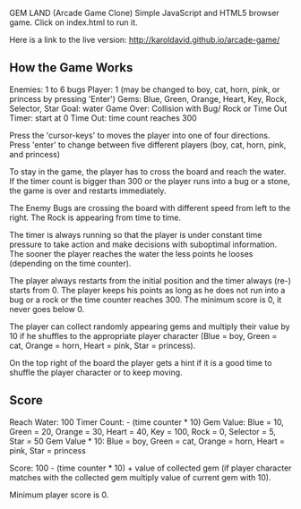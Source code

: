 GEM LAND (Arcade Game Clone)
Simple JavaScript and HTML5 browser game.
Click on index.html to run it.

Here is a link to the live version:
http://karoldavid.github.io/arcade-game/

How the Game Works
------------------

Enemies: 1 to 6 bugs
Player: 1 (may be changed to boy, cat, horn, pink, or princess by pressing
  'Enter')
Gems: Blue, Green, Orange, Heart, Key, Rock, Selector, Star
Goal: water
Game Over: Collision with Bug/ Rock or Time Out
Timer: start at 0
Time Out: time count reaches 300

Press the 'cursor-keys' to moves the player into one of four directions.
Press 'enter' to change between five  different players (boy, cat,
horn, pink, and princess)

To stay in the game, the player has to cross the board and reach the water.
If the timer count is bigger than 300 or the player runs into a bug or a stone,
the game is over and restarts immediately.

The Enemy Bugs are crossing the board with different speed from left to the right.
The Rock is appearing from time to time.

The timer is always running so that the player is under constant time pressure
to take action and make decisions with suboptimal information. The sooner
the player reaches the water the less points he looses (depending on the
time counter).

The player always restarts from the initial position and the timer always
(re-) starts from 0. The player keeps his points as long as he does not run into
a bug or a rock or the time counter reaches 300. The minimum score is 0, it never
goes below 0.

The player can collect randomly appearing gems and multiply their value by 10
if he shuffles to the appropriate player character (Blue = boy, Green = cat,
Orange = horn, Heart = pink, Star = princess).

On the top right of the board the player gets a hint if it is a good time
to shuffle the player character or to keep moving.

Score
-----
Reach Water: 100
Timer Count: - (time counter * 10)
Gem Value: Blue = 10, Green = 20, Orange = 30, Heart = 40, Key = 100,
           Rock = 0, Selector = 5, Star = 50
Gem Value * 10: Blue = boy, Green = cat, Orange = horn,
                Heart = pink, Star = princess

Score: 100 - (time counter * 10) + value of collected gem (if player character
matches with the collected gem multiply value of current gem with 10).

Minimum player score is 0.
